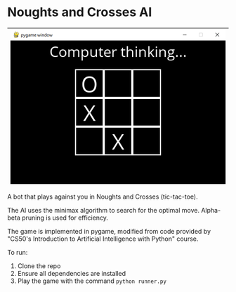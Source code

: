 # Noughts and Crosses AI

| ![Alt name of image](./img-readme.png) |
|-|

A bot that plays against you in Noughts and Crosses (tic-tac-toe). 

The AI uses the minimax algorithm to search for the optimal move. Alpha-beta pruning is used for efficiency.

The game is implemented in pygame, modified from code provided by "CS50's Introduction to Artificial Intelligence with Python" course.

To run:
1. Clone the repo
2. Ensure all dependencies are installed
3. Play the game with the command `python runner.py`
